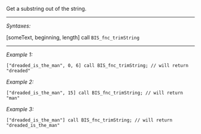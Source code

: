 Get a substring out of the string.


---
*Syntaxes:*

[someText, beginning, length] call `BIS_fnc_trimString`

---
*Example 1:*

```sqf
["dreaded_is_the_man", 0, 6] call BIS_fnc_trimString; // will return "dreaded"
```

*Example 2:*

```sqf
["dreaded_is_the_man", 15] call BIS_fnc_trimString; // will return "man"
```

*Example 3:*

```sqf
["dreaded_is_the_man"] call BIS_fnc_trimString; // will return "dreaded_is_the_man"
```